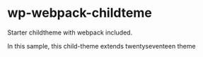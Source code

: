 # wp-webpack-childteme
Starter childtheme with webpack included.

In this sample, this child-theme extends twentyseventeen theme
